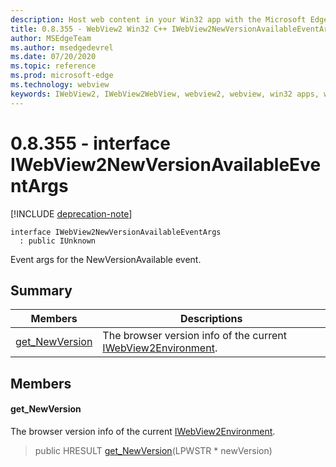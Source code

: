 ```yaml
---
description: Host web content in your Win32 app with the Microsoft Edge WebView2 control
title: 0.8.355 - WebView2 Win32 C++ IWebView2NewVersionAvailableEventArgs
author: MSEdgeTeam
ms.author: msedgedevrel
ms.date: 07/20/2020
ms.topic: reference
ms.prod: microsoft-edge
ms.technology: webview
keywords: IWebView2, IWebView2WebView, webview2, webview, win32 apps, win32, edge
---
```


# 0.8.355 - interface IWebView2NewVersionAvailableEventArgs 

[!INCLUDE [deprecation-note](../../includes/deprecation-note.md)]

```
interface IWebView2NewVersionAvailableEventArgs
  : public IUnknown
```

Event args for the NewVersionAvailable event.

## Summary

 Members                        | Descriptions
--------------------------------|---------------------------------------------
[get_NewVersion](#get_newversion) | The browser version info of the current [IWebView2Environment](IWebView2Environment.md).

## Members

#### get_NewVersion 

The browser version info of the current [IWebView2Environment](IWebView2Environment.md).

> public HRESULT [get_NewVersion](#get_newversion)(LPWSTR * newVersion)


